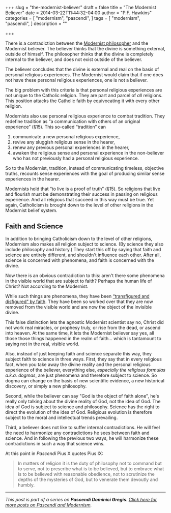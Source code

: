 +++
slug = "the-modernist-believer"
draft = false
title = "The Modernist Believer"
date = 2014-03-22T11:44:32-04:00
author = "P.F. Hawkins"
categories = [
  "modernism",
  "pascendi",
]
tags = [
  "modernism",
  "pascendi",
]
description = ""

+++

There is a contradiction between the [Modernist philosopher](http://theoldevangelization.com/the-modernist-philosopher/) and the Modernist believer. The believer thinks that the divine is something external, outside of himself. The philosopher thinks that the divine is completely internal to the believer, and does not exist outside of the believer.

The believer concludes that the divine is external and real on the basis of personal religious experiences. The Modernist would claim that if one does not have these personal religious experiences, one is not a believer.

The big problem with this criteria is that personal religious experiences are not unique to the Catholic religion. They are part and parcel of *all* religions. This position attacks the Catholic faith by equivocating it with every other religion.

Modernists also use personal religious experience to combat tradition. They redefine tradition as “a communication with others of an original experience” (§15). This so-called “tradition” can 

1. communicate a new personal religious experience, 
1. revive any sluggish religious sense in the hearer,
1. renew any previous personal experiences in the hearer, 
1. awaken the religious sense and personal experience in the non-believer who has not previously had a personal religious experience. 

So to the Modernist, tradition, instead of communicating timeless, objective truths, recounts sense experiences with the goal of producing similar sense experiences in the hearer. 

Modernists hold that “to live is a proof of truth” (§15). So religions that live and flourish must be demonstrating their success in passing on religious experience. And all religious that succeed in this way must be true. Yet again, Catholicism is brought down to the level of other religions in the Modernist belief system.

## Faith and Science

In addition to bringing Catholicism down to the level of other religions, Modernism also makes all religion subject to science. (By science they also include philosophy and history.) They start this off by saying that faith and science are entirely different, and shouldn't influence each other. After all, science is concerned with phenomena, and faith is concerned with the divine.

Now there is an obvious contradiction to this: aren't there some phenomena in the visible world that are subject to faith? Perhaps the human life of Christ? Not according to the Modernist.

While such things are phenomena, they have been [“transfigured and disfigured” by faith](http://theoldevangelization.com/the-modernist-philosopher/). They have been so worked over that they are now removed from the visible world and are now the object of the invisible divine.

This false distinction lets the agnostic Modernist scientist say no, Christ did not work real miracles, or prophesy truly, or rise from the dead, or ascend into heaven. At the same time, it lets the Modernist believer say yes, all those those things happened in the realm of faith… which is tantamount to saying not in the real, visible world.

Also, instead of just keeping faith and science separate this way, they subject faith to science in three ways. First, they say that in every religious fact, when you take away the divine reality and the personal religious experience of the believer, everything else, *especially the religious formulas a.k.a. dogmas*, are just phenomena and therefore subject to science. So dogma can change on the basis of new scientific evidence, a new historical discovery, or simply a new philosophy.

Second, while the believer can say "God is the object of faith alone", he's really only talking about the divine reality of God, not the idea of God. The idea of God is subject to science and philosophy. Science has the right to direct the evolution of the idea of God. Religious evolution is therefore subject to the moral and intellectual trends prevailing.

Third, a believer does not like to suffer internal contradictions. He will feel the need to harmonize any contradictions he sees between faith and science. And in following the previous two ways, he will harmonize these contradictions in such a way that science wins.

At this point in *Pascendi* Pius X quotes Pius IX:

> In matters of religion it is the duty of philosophy not to command but to serve, not to prescribe what is to be believed, but to embrace what is to be believed with reasonable obedience, not to scrutinize the depths of the mysteries of God, but to venerate them devoutly and humbly.

*** 

*This post is part of a series on **Pascendi Dominici Gregis**. [Click here for more posts on Pascendi and Modernism](http://theoldevangelization.com/pascendi-series/).*